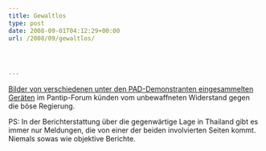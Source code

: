 ```yaml
---
title: Gewaltlos
type: post
date: 2008-09-01T04:12:29+00:00
url: /2008/09/gewaltlos/




---
```

[Bilder von verschiedenen unter den <span class="caps">PAD</span>-Demonstranten eingesammelten Geräten][1] im Pantip-Forum künden vom unbewaffneten Widerstand gegen die böse Regierung.

PS: In der Berichterstattung über die gegenwärtige Lage in Thailand gibt es immer nur Meldungen, die von einer der beiden involvierten Seiten kommt. Niemals sowas wie objektive Berichte.

 [1]: http://www.pantip.com/cafe/rajdumnern/topic/P6947308/P6947308.html
